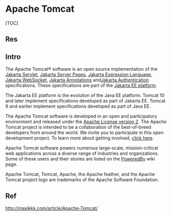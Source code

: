 # Apache Tomcat

[TOC]



## Res



## Intro
The Apache Tomcat® software is an open source implementation of the [Jakarta Servlet](https://projects.eclipse.org/projects/ee4j.servlet), [Jakarta Server Pages](https://projects.eclipse.org/projects/ee4j.jsp), [Jakarta Expression Language](https://projects.eclipse.org/projects/ee4j.el), [Jakarta WebSocket](https://projects.eclipse.org/projects/ee4j.websocket), [Jakarta Annotations](https://projects.eclipse.org/projects/ee4j.ca) and[Jakarta Authentication](https://projects.eclipse.org/projects/ee4j.authentication) specifications. These specifications are part of the [Jakarta EE platform](https://projects.eclipse.org/projects/ee4j.jakartaee-platform).

The Jakarta EE platform is the evolution of the Java EE platform. Tomcat 10 and later implement specifications developed as part of Jakarta EE. Tomcat 9 and earlier implement specifications developed as part of Java EE.

The Apache Tomcat software is developed in an open and participatory environment and released under the [Apache License version 2](http://www.apache.org/licenses/). The Apache Tomcat project is intended to be a collaboration of the best-of-breed developers from around the world. We invite you to participate in this open development project. To learn more about getting involved, [click here](https://tomcat.apache.org/getinvolved.html).

Apache Tomcat software powers numerous large-scale, mission-critical web applications across a diverse range of industries and organizations. Some of these users and their stories are listed on the [PoweredBy](https://cwiki.apache.org/confluence/display/TOMCAT/PoweredBy) wiki page.

Apache Tomcat, Tomcat, Apache, the Apache feather, and the Apache Tomcat project logo are trademarks of the Apache Software Foundation.



## Ref
http://masikkk.com/article/Apache-Tomcat/

[【Tomcat】tomcat logs 目录下各日志文件的含义]: https://www.cnblogs.com/qlqwjy/p/8036091.html

[Mac 下安装Tomcat]: https://www.jianshu.com/p/db08d23049ce

[IDEA配置Tomcat （Mac os Catalina）]: https://blog.csdn.net/GouGe_CSDN/article/details/105477849

[👍 Tomcat 使用笔记 -- 小马的笔记]: http://masikkk.com/article/Apache-Tomcat/

[servelets | geeksforgeeks]: https://www.geeksforgeeks.org/introduction-java-servlets/
